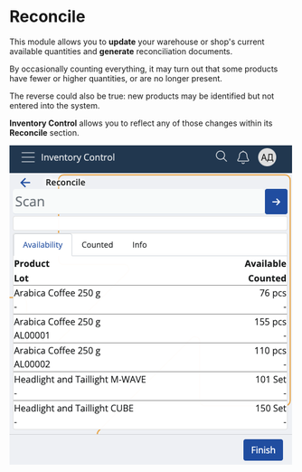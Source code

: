 # Reconcile

This module allows you to **update** your warehouse or shop's current available quantities and **generate** reconciliation documents.

By occasionally counting everything, it may turn out that some products have fewer or higher quantities, or are no longer present.

The reverse could also be true: new products may be identified but not entered into the system.

**Inventory Control** allows you to reflect any of those changes within its **Reconcile** section.

![Reconcile](pictures/reconcile-section.png)
